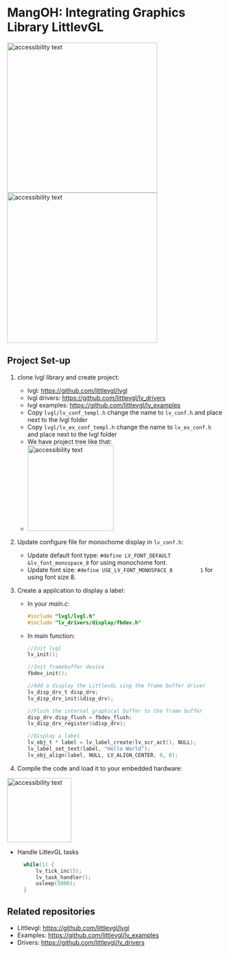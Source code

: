 # MangOH: Integrating Graphics Library LittlevGL
<img src="https://user-images.githubusercontent.com/17214533/51513230-630a4800-1e3c-11e9-9d45-39a2c76c2663.jpg" width="350" alt="accessibility text">               <img src="https://user-images.githubusercontent.com/17214533/51510335-40256700-1e2f-11e9-8903-af65c5368326.jpg" width="350" alt="accessibility text">

## Project Set-up
1. clone lvgl library and create project:
    * lvgl: https://github.com/littlevgl/lvgl
    * lvgl drivers: https://github.com/littlevgl/lv_drivers
    * lvgl examples: https://github.com/littlevgl/lv_examples
    * Copy `lvgl/lv_conf_templ.h` change the name to `lv_conf.h` and place next to the lvgl folder
    * Copy `lvgl/lv_ex_conf_templ.h` change the name to `lv_ex_conf.h` and place next to the lvgl folder
    * We have project tree like that:
    * <img src="https://user-images.githubusercontent.com/17214533/51661409-612eb900-1fe3-11e9-9b20-0aaa71168f5f.png" width="200" alt="accessibility text"> 

2. Update configure file for monochome display in `lv_conf.h`:
   * Update default font type: `#define LV_FONT_DEFAULT        &lv_font_monospace_8` for using monochome font.
   * Update font size: `#define USE_LV_FONT_MONOSPACE_8         1` for using font size 8.
3. Create a application to display a label:
   * In your *main.c*: 
      ```c
      #include "lvgl/lvgl.h"
      #include "lv_drivers/display/fbdev.h"

   * In main function:
     
     ```c
     //Init lvgl 
     lv_init();
     
     //Init framebuffer device
     fbdev_init();
     
     //Add a display the LittlevGL sing the frame buffer driver
     lv_disp_drv_t disp_drv;
     lv_disp_drv_init(&disp_drv);
     
     //Flush the internal graphical buffer to the frame buffer
     disp_drv.disp_flush = fbdev_flush;
     lv_disp_drv_register(&disp_drv);
     
     //Display a label
     lv_obj_t * label = lv_label_create(lv_scr_act(), NULL);
     lv_label_set_text(label, "Hello World");
     lv_obj_align(label, NULL, LV_ALIGN_CENTER, 0, 0);
   
4. Compile the code and load it to your embedded hardware:
 <img src="https://user-images.githubusercontent.com/17214533/51663543-a6ee8000-1fe9-11e9-8416-18bc5bb6fce1.png" width="150" alt="accessibility text"> 
    
  * Handle LitlevGL tasks
    ```c
      while(1) {
          lv_tick_inc(5);
          lv_task_handler();
          usleep(5000);
      }


## Related repositories
* Littlevgl: https://github.com/littlevgl/lvgl
* Examples: https://github.com/littlevgl/lv_examples
* Drivers: https://github.com/littlevgl/lv_drivers
